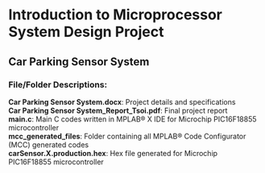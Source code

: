 # Introduction to Microprocessor System Design Project  
## Car Parking Sensor System  

### File/Folder Descriptions:
**Car Parking Sensor System.docx**: Project details and specifications  
**Car Parking Sensor System_Report_Tsoi.pdf**: Final project report  
**main.c**: Main C codes written in MPLAB® X IDE for Microchip PIC16F18855 microcontroller  
**mcc_generated_files**: Folder containing all MPLAB® Code Configurator (MCC) generated codes  
**carSensor.X.production.hex**: Hex file generated for Microchip PIC16F18855 microcontroller  
